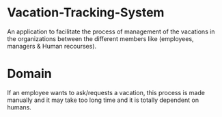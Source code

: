 # Vacation-Tracking-System
An application to facilitate the process of management of the vacations in the organizations between the different members like (employees, managers &amp; Human recourses).

# Domain
If an employee wants to ask/requests a vacation, this process is made manually and it may take too long time and it is totally dependent on humans.
